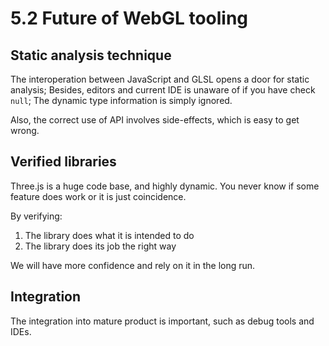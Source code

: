 # 5.2 Future of WebGL tooling

## Static analysis technique
The interoperation between JavaScript and GLSL opens a door for static analysis;
Besides, editors and current IDE is unaware of if you have check `null`; The
dynamic type information is simply ignored.

Also, the correct use of API involves side-effects, which is easy to get wrong.

## Verified libraries
Three.js is a huge code base, and highly dynamic. You never know if some feature does work or it is just coincidence.

By verifying:

1. The library does what it is intended to do
2. The library does its job the right way

We will have more confidence and rely on it in the long run.

## Integration

The integration into mature product is important, such as debug tools and IDEs.
